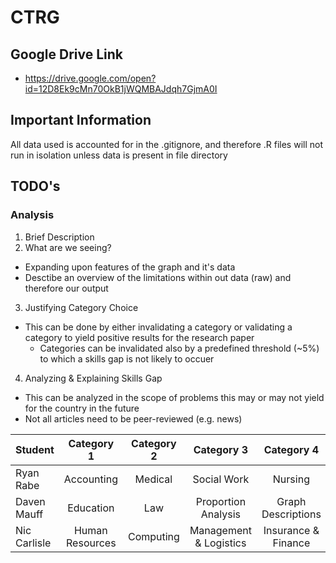 # CTRG

## Google Drive Link
* https://drive.google.com/open?id=12D8Ek9cMn70OkB1jWQMBAJdqh7GjmA0I

## Important Information 
All data used is accounted for in the .gitignore, and therefore .R files will not run in isolation unless data is present in file directory

## TODO's
### Analysis
1. Brief Description
2. What are we seeing? 
  * Expanding upon features of the graph and it's data
  * Desctibe an overview of the limitations within out data (raw) and therefore our output
3. Justifying Category Choice 
  * This can be done by either invalidating a category or validating a category to yield positive results for the research paper
    * Categories can be invalidated also by a predefined threshold (~5%) to which a skills gap is not likely to occuer
4. Analyzing & Explaining Skills Gap
  * This can be analyzed in the scope of problems this may or may not yield for the country in the future 
  * Not all articles need to be peer-reviewed (e.g. news)
  
| Student       | Category 1     | Category 2   | Category 3             | Category 4          |
| ------------- |:--------------:|:------------:|:----------------------:|:-------------------:|
| Ryan Rabe     | Accounting     | Medical      | Social Work            | Nursing             |
| Daven Mauff   | Education      | Law          | Proportion Analysis    | Graph Descriptions  | 
| Nic Carlisle  | Human Resources| Computing    | Management & Logistics | Insurance & Finance |
 
